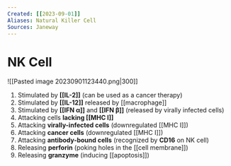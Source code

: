 ```yaml
---
Created: [[2023-09-01]]
Aliases: Natural Killer Cell
Sources: Janeway
---
```

# NK Cell
![[Pasted image 20230901123440.png|300]]


1. Stimulated by **[[IL-2]]**
   (can be used as a cancer therapy)
2. Stimulated by **[[IL-12]]** released by [[macrophage]]
3. Stimulated by **[[IFN α]]** and **[[IFN β]]** 
   (released by virally infected cells)
4. Attacking cells **lacking [[MHC I]]**
5. Attacking **virally-infected cells**
   (downregulated [[MHC I]])
6. Attacking **cancer cells**
   (downregulated [[MHC I]])
7. Attacking **antibody-bound cells**
   (recognized by **CD16** on NK cell)
8. Releasing **perforin**
   (poking holes in the [[cell membrane]])
9. Releasing **granzyme**
   (inducing [[apoptosis]])
